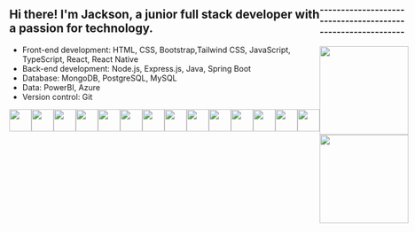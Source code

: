 <div style="display: flex; margin-bottom: 20px;">
  <div style="flex: 1; ">
    <h2>Hi there! I'm Jackson, a junior full stack developer with a passion for technology.</h2>
    <ul>
      <li>Front-end development: HTML, CSS, Bootstrap,Tailwind CSS, JavaScript, TypeScript, React, React Native</li>
      <li>Back-end development: Node.js, Express.js, Java, Spring Boot</li>
      <li>Database: MongoDB, PostgreSQL, MySQL</li>
      <li>Data: PowerBI, Azure</li>
      <li>Version control: Git</li>
    </ul>
    <div style="display: flex; justify-content: space-around; margin-top: 10px;">
      <img height="40px" src="https://cdn.svgporn.com/logos/html-5.svg"/>
      <img height="40px" src="https://cdn.svgporn.com/logos/css-3.svg"/>
      <img height="40px" src="https://cdn.svgporn.com/logos/tailwindcss-icon.svg"/>
      <img height="40px" src="https://cdn.svgporn.com/logos/react.svg"/>
      <img height="40px" src="https://cdn.svgporn.com/logos/java.svg"/>
      <img height="40px" src="https://cdn.svgporn.com/logos/javascript.svg"/>
      <img height="40px" src="https://cdn.svgporn.com/logos/typescript-icon.svg"/>
      <img height="40px" src="https://cdn.svgporn.com/logos/nodejs-icon.svg"/>
      <img height="40px" src="https://cdn.svgporn.com/logos/spring-icon.svg"/>
      <img height="40px" src="https://cdn.svgporn.com/logos/mongodb-icon.svg"/>
      <img height="40px" src="https://cdn.svgporn.com/logos/postgresql.svg"/>
      <img height="40px" src="https://cdn.svgporn.com/logos/git-icon.svg"/>
      <img height="40px" src="https://cdn.svgporn.com/logos/microsoft-azure.svg"/>
      <img height="40px" src="https://cdn.svgporn.com/logos/microsoft-power-bi.svg"/>
    </div>
  </div>
  <div style="flex: 1;">
    <h3>------------------------------------------------------------</h3>
    <a href="https://github.com/Jackson1611">
      <img  src="https://github-readme-stats.vercel.app/api/top-langs/?username=Jackson1611&layout=compact&theme=dark" height="160" align="center" />
    </a>
<img src="https://github-readme-streak-stats.herokuapp.com/?user=Jackson1611&theme=dark" height="160" align="center"></img>
  
  </div>
</div>

